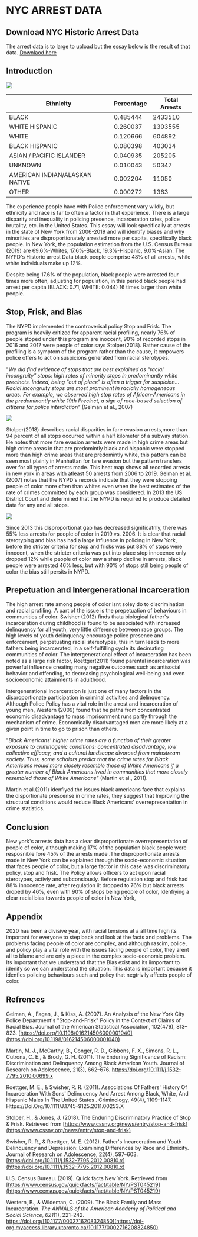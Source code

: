 # NYC ARREST DATA

## Download NYC Historic Arrest Data

The arrest data is to large to upload but the essay below is the result of that data. [Downlaod here](https://drive.google.com/file/d/1GidQH-lOX-eMiV12oAKEl767RywfabDb/view?usp=sharing)

## Introduction

![](https://github.com/galaddirie/nyc_arrest_data/blob/main/img/post_race_graph.png)

| **Ethnicity** | **Percentage** | **Total Arrests** |
| --- | --- | --- |
| BLACK | 0.485444 | 2433510 |
| WHITE HISPANIC | 0.260037 | 1303555 |
| WHITE | 0.120666 | 604892 |
| BLACK HISPANIC | 0.080398 | 403034 |
| ASIAN / PACIFIC ISLANDER | 0.040935 | 205205 |
| UNKNOWN | 0.010043 | 50347 |
| AMERICAN INDIAN/ALASKAN NATIVE | 0.002204 | 11050 |
| OTHER | 0.000272 | 1363 |

The experience people have with Police enforcement vary wildly, but ethnicity and race is far to often a factor in that experience. There is a large disparity and inequality in policing presence, incarceration rates, police brutality, etc. in the United States. This essay will look specifically at arrests in the state of New York from 2006-2019 and will identify biases and why minorities are disproportionately arrested more per capita, specifically black people. In New York, the population estimation from the U.S. Census Bureau (2019) are 69.6%-Whites, 17.6%-Black, 19.3%-Hispanic, 9.0%-Asian. The NYPD&#39;s Historic arrest Data black people comprise 48% of all arrests, while white individuals make up 12%.

Despite being 17.6% of the population, black people were arrested four times more often, adjusting for population, in this period black people had arrest per capita (BLACK: 0.71, WHITE: 0.044) 16 times larger than white people.

## Stop, Frisk, and Bias

The NYPD implemented the controverisal policy Stop and Frisk. The program is heavily critized for apparent racial profiling, nearly 76% of people stoped under this program are inoccent, 90% of recorded stops in 2016 and 2017 were people of color says Stolper(2018). Rather cause of the profiling is a symptom of the program rather than the cause, it empowers police offers to act on suspicions generated from racial sterotypes.

&quot;_We did find evidence of stops that are best explained as &quot;racial incongruity&quot; stops: high rates of minority stops in predominantly white precincts. Indeed, being &quot;out of place&quot; is often a trigger for suspicion… Racial incongruity stops are most prominent in racially homogeneous areas. For example, we observed high stop rates of African-Americans in the predominantly white 19th Precinct, a sign of race-based selection of citizens for police interdiction&quot;_ (Gelman et al., 2007)

![](https://github.com/galaddirie/nyc_arrest_data/blob/main/img/race_heat_map.png)

Stolper(2018) describes racial disparities in fare evasion arrests,more than 94 percent of all stops occurred within a half kilometer of a subway station. He notes that more fare evasion arrests were made in high crime areas but high crime areas in that are predomintly black and hispanic were stopped more than high crime areas that are predomintly white, this pattern can be seen most plainly in Manhattan for fare evasion but the pattern transfers over for all types of arrests made. This heat map shows all recorded arrests in new york in areas with atleast 50 arrests from 2006 to 2019. Gelman et al. (2007) notes that the NYPD&#39;s records indicate that they were stopping people of color more often than whites even when the best estimates of the rate of crimes committed by each group was considered. In 2013 the US District Court and determined that the NYPD is required to produce detailed data for any and all stops.

![](https://github.com/galaddirie/nyc_arrest_data/blob/main/img/race_line_graph.png)

Since 2013 this disproportionat gap has decreased significatnly, there was 55% less arrests for people of color in 2019 vs. 2006. It is clear that racial sterotyping and bias has had a large influence in policing in New York, before the stricter criteria for stop and frisks was put 88% of stops were innocent, when the stricter criteria was put into place stop innocence only dropped 12% while people of color saw a sharp decline in arrests, black people were arrested 46% less, but with 90% of stops still being people of color the bias still persits in NYPD.

## Prepetuation and Intergenerational incarceration

The high arrest rate among people of color isnt soley do to discrimination and racial profiling. A part of the issue is the prepetuation of behaviours in communities of color. Swisher (2012) finds thata biological father&#39;s incarceration during childhood is found to be associated with increased delinquency for all youth, very little difference between race groups. The high levels of youth delinquency encourage police presence and enforcement, perpetuating racial stereotypes, this in turn leads to more fathers being incarcerated, in a self-fulfilling cycle its decimating communities of color. The intergenerational effect of incarceration has been noted as a large risk factor, Roettger(2011) found parental incarceration was powerful influence creating many negative outcomes such as antisocial behavior and offending, to decreasing psychological well-being and even socioeconomic attainments in adulthood.

Intergenerational incarceration is just one of many factors in the disproportionate participation in criminal activities and delinquency. Although Police Policy has a vital role in the arrest and incarceration of young men, Western (2009) found that he paths from concentrated economic disadvantage to mass imprisonment runs partly through the mechanism of crime. Economically disadvantaged men are more likely at a given point in time to go to prison than others.

&quot;_Black Americans&#39; higher crime rates are a function of their greater exposure to criminogenic conditions: concentrated disadvantage, low collective efficacy, and a cultural landscape divorced from mainstream society. Thus, some scholars predict that the crime rates for Black Americans would more closely resemble those of White Americans if a greater number of Black Americans lived in communities that more closely resembled those of White Americans&quot;_ (Martin et al., 2011).

Martin et al.(2011) idenfiyed the issues black americans face that explains the disportionate prescense in crime rates, they suggest that Improving the structural conditions would reduce Black Americans&#39; overrepresentation in crime statistics.

## Conclusion

New york&#39;s arrests data has a clear disproportionate overrepresentation of people of color, although making 17% of the population black people were resposnible fore 45% of the arrests made .The disproportionate arrests made in New York can be explained through the socio-economic situation that faces people of color, but a large factor in this case was discriminatory policy, stop and frisk. The Policy allows officers to act upon racial sterotypes, activly and subconsiously. Before regulation stop and frisk had 88% innocence rate, after regulation iit dropped to 76% but black arrests droped by 46%, even with 90% of stops being people of color, Idenfiying a clear racial bias towards people of color in New York,

## Appendix

2020 has been a divisive year, with racial tensions at a all time high its important for everyone to step back and look at the facts and problems. The problems facing people of color are complex, and although rascim, police, and policy play a vital role with the issues facing people of color, they arent all to blame and are only a piece in the complex socio-economic problem. Its important that we understand that the Bias exist and its iimportant to idenify so we can understand the situation. This data is important because it idenfies policing behaviours such and policy that negtrivily affects people of color.

## Refrences

Gelman, A., Fagan, J., &amp; Kiss, A. (2007). An Analysis of the New York City Police Department&#39;s &quot;Stop-and-Frisk&quot; Policy in the Context of Claims of Racial Bias. Journal of the American Statistical Association, 102(479), 813–823. [https://doi.org/10.1198/016214506000001040](https://doi.org/10.1198/016214506000001040)

Martin, M. J., McCarthy, B., Conger, R. D., Gibbons, F. X., Simons, R. L., Cutrona, C. E., &amp; Brody, G. H. (2011). The Enduring Significance of Racism: Discrimination and Delinquency Among Black American Youth. Journal of Research on Adolescence, 21(3), 662–676. https://doi.org/10.1111/j.1532-7795.2010.00699.x

Roettger, M. E., &amp; Swisher, R. R. (2011). Associations Of Fathers&#39; History Of Incarceration With Sons&#39; Delinquency And Arrest Among Black, White, And Hispanic Males In The United States . Criminology, 49(4), 1109–1147. Https://Doi.Org/10.1111/J.1745-9125.2011.00253.X

Stolper, H., &amp; Jones, J. (2018). The Enduring Discriminatory Practice of Stop &amp; Frisk. Retrieved from [https://www.cssny.org/news/entry/stop-and-frisk](https://www.cssny.org/news/entry/stop-and-frisk)

Swisher, R. R., &amp; Roettger, M. E. (2012). Father&#39;s Incarceration and Youth Delinquency and Depression: Examining Differences by Race and Ethnicity. Journal of Research on Adolescence, 22(4), 597–603. [https://doi.org/10.1111/j.1532-7795.2012.00810.x](https://doi.org/10.1111/j.1532-7795.2012.00810.x)

U.S. Census Bureau. (2019). Quick facts New York. Retrieved from [https://www.census.gov/quickfacts/fact/table/NY/PST045219](https://www.census.gov/quickfacts/fact/table/NY/PST045219)

Western, B., &amp; Wildeman, C. (2009). The Black Family and Mass Incarceration. _The ANNALS of the American Academy of Political and Social Science_, _621_(1), 221–242. https://doi.org/[10.1177/0002716208324850](https://doi-org.myaccess.library.utoronto.ca/10.1177/0002716208324850)
